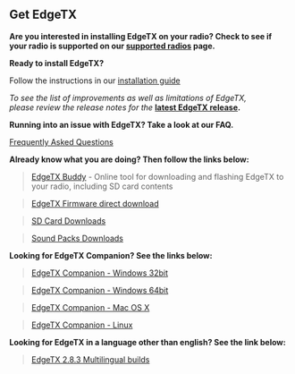 ## Get EdgeTX

**Are you interested in installing EdgeTX on your radio? Check to see if your radio is supported on our [supported radios](https://edgetx.org/supportedradios) page.**

**Ready to install EdgeTX?** 

Follow the instructions in our  [installation guide](https://edgetx.gitbook.io/edgetx-user-manual/edgetx-how-to/update-from-opentx-to-edgetx)

*To see the list of improvements as well as limitations of EdgeTX,  
please review the release notes for the* **[latest EdgeTX release](https://github.com/EdgeTX/edgetx/releases/latest).**

**Running into an issue with EdgeTX? Take a look at our FAQ.** 

[Frequently Asked Questions](https://edgetx.org/faq)

**Already know what you are doing? Then follow the links below:**

> [EdgeTX Buddy](https://buddy.edgetx.org/) - Online tool for downloading and flashing EdgeTX to your radio, including SD card contents

> [EdgeTX Firmware direct download](https://github.com/EdgeTX/edgetx/releases/download/v2.8.4/edgetx-firmware-v2.8.4.zip)

> [SD Card Downloads](https://github.com/EdgeTX/edgetx-sdcard/releases)

> [Sound Packs Downloads](https://github.com/EdgeTX/edgetx-sdcard-sounds/releases)

**Looking for EdgeTX Companion? See the links below:**

>[EdgeTX Companion - Windows 32bit](https://github.com/EdgeTX/edgetx/releases/download/v2.8.4/edgetx-cpn-win32-v2.8.4.zip)

>[EdgeTX Companion - Windows 64bit](https://github.com/EdgeTX/edgetx/releases/download/v2.8.4/edgetx-cpn-win64-v2.8.4.zip)

>[EdgeTX Companion - Mac OS X](https://github.com/EdgeTX/edgetx/releases/download/v2.8.4/edgetx-cpn-osx-v2.8.4.zip)

>[EdgeTX Companion - Linux](https://github.com/EdgeTX/edgetx/releases/download/v2.8.4/edgetx-cpn-linux-v2.8.4.zip)

**Looking for EdgeTX in a language other than english? See the link below:**

>[EdgeTX 2.8.3 Multilingual builds](https://github.com/pfeerick/lang-firmwares/releases/tag/v2.8.4)
